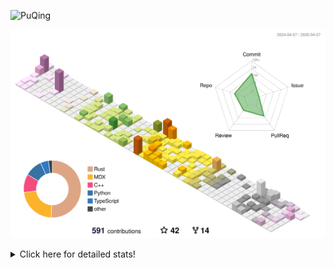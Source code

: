 ![PuQing](https://user-images.githubusercontent.com/27223114/171565019-9a56fae6-b08b-421f-99db-7e830da42371.png)

![](./profile-3d-contrib/profile-season-animate.svg)

<details>
<summary>Click here for detailed stats!</summary>

<!--START_SECTION:waka-->
![Lines of code](https://img.shields.io/badge/From%20Hello%20World%20I%27ve%20Written-2.0%20million%20lines%20of%20code-blue)

**🐱 My GitHub Data** 

> 📦 440.4 kB Used in GitHub's Storage 
 > 
> 🏆 130 Contributions in the Year 2025
 > 
> 🚫 Not Opted to Hire
 > 
> 📜 45 Public Repositories 
 > 
> 🔑 33 Private Repositories 
 > 
**I'm an Early 🐤** 

```text
🌞 Morning                676 commits         ██░░░░░░░░░░░░░░░░░░░░░░░   08.09 % 
🌆 Daytime                3586 commits        ███████████░░░░░░░░░░░░░░   42.91 % 
🌃 Evening                1925 commits        ██████░░░░░░░░░░░░░░░░░░░   23.03 % 
🌙 Night                  2170 commits        ██████░░░░░░░░░░░░░░░░░░░   25.97 % 
```


📊 **This Week I Spent My Time On** 

```text
💬 Programming Languages: 
Other                    12 hrs 13 mins      ███████░░░░░░░░░░░░░░░░░░   27.27 % 
CLI                      6 hrs 18 mins       ████░░░░░░░░░░░░░░░░░░░░░   14.08 % 
TeX                      4 hrs 51 mins       ███░░░░░░░░░░░░░░░░░░░░░░   10.84 % 
Searching                4 hrs 6 mins        ██░░░░░░░░░░░░░░░░░░░░░░░   09.16 % 
C++                      2 hrs 31 mins       █░░░░░░░░░░░░░░░░░░░░░░░░   05.63 % 

🔥 Editors: 
Arc                      20 hrs 22 mins      ███████████░░░░░░░░░░░░░░   45.43 % 
VS Code                  13 hrs 16 mins      ███████░░░░░░░░░░░░░░░░░░   29.62 % 
Ghostty                  6 hrs 18 mins       ████░░░░░░░░░░░░░░░░░░░░░   14.08 % 
Telegram                 2 hrs 31 mins       █░░░░░░░░░░░░░░░░░░░░░░░░   05.62 % 
Obsidian                 1 hr 3 mins         █░░░░░░░░░░░░░░░░░░░░░░░░   02.36 % 

💻 Operating System: 
Mac                      37 hrs 1 min        █████████████████████░░░░   82.57 % 
WSL                      5 hrs 42 mins       ███░░░░░░░░░░░░░░░░░░░░░░   12.75 % 
Linux                    2 hrs 5 mins        █░░░░░░░░░░░░░░░░░░░░░░░░   04.68 % 
```


<!--END_SECTION:waka-->
</details>
